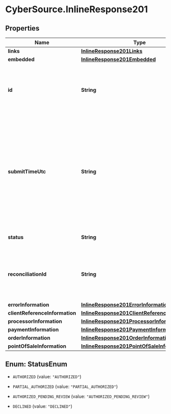 # CyberSource.InlineResponse201

## Properties
Name | Type | Description | Notes
------------ | ------------- | ------------- | -------------
**links** | [**InlineResponse201Links**](InlineResponse201Links.md) |  | [optional] 
**embedded** | [**InlineResponse201Embedded**](InlineResponse201Embedded.md) |  | [optional] 
**id** | **String** | An unique identification number assigned by CyberSource to identify the submitted request. | [optional] 
**submitTimeUtc** | **String** | Time of request in UTC. &#x60;Format: YYYY-MM-DDThh:mm:ssZ&#x60;  Example 2016-08-11T22:47:57Z equals August 11, 2016, at 22:47:57 (10:47:57 p.m.). The T separates the date and the time. The Z indicates UTC.  | [optional] 
**status** | **String** | The status of the submitted transaction. | [optional] 
**reconciliationId** | **String** | The reconciliation id for the submitted transaction. This value is not returned for all processors.  | [optional] 
**errorInformation** | [**InlineResponse201ErrorInformation**](InlineResponse201ErrorInformation.md) |  | [optional] 
**clientReferenceInformation** | [**InlineResponse201ClientReferenceInformation**](InlineResponse201ClientReferenceInformation.md) |  | [optional] 
**processorInformation** | [**InlineResponse201ProcessorInformation**](InlineResponse201ProcessorInformation.md) |  | [optional] 
**paymentInformation** | [**InlineResponse201PaymentInformation**](InlineResponse201PaymentInformation.md) |  | [optional] 
**orderInformation** | [**InlineResponse201OrderInformation**](InlineResponse201OrderInformation.md) |  | [optional] 
**pointOfSaleInformation** | [**InlineResponse201PointOfSaleInformation**](InlineResponse201PointOfSaleInformation.md) |  | [optional] 


<a name="StatusEnum"></a>
## Enum: StatusEnum


* `AUTHORIZED` (value: `"AUTHORIZED"`)

* `PARTIAL_AUTHORIZED` (value: `"PARTIAL_AUTHORIZED"`)

* `AUTHORIZED_PENDING_REVIEW` (value: `"AUTHORIZED_PENDING_REVIEW"`)

* `DECLINED` (value: `"DECLINED"`)




